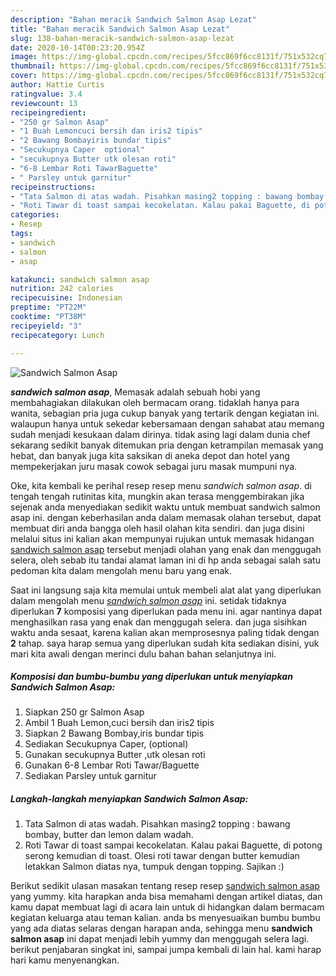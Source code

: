 ```yaml
---
description: "Bahan meracik Sandwich Salmon Asap Lezat"
title: "Bahan meracik Sandwich Salmon Asap Lezat"
slug: 138-bahan-meracik-sandwich-salmon-asap-lezat
date: 2020-10-14T00:23:20.954Z
image: https://img-global.cpcdn.com/recipes/5fcc869f6cc8131f/751x532cq70/sandwich-salmon-asap-foto-resep-utama.jpg
thumbnail: https://img-global.cpcdn.com/recipes/5fcc869f6cc8131f/751x532cq70/sandwich-salmon-asap-foto-resep-utama.jpg
cover: https://img-global.cpcdn.com/recipes/5fcc869f6cc8131f/751x532cq70/sandwich-salmon-asap-foto-resep-utama.jpg
author: Hattie Curtis
ratingvalue: 3.4
reviewcount: 13
recipeingredient:
- "250 gr Salmon Asap"
- "1 Buah Lemoncuci bersih dan iris2 tipis"
- "2 Bawang Bombayiris bundar tipis"
- "Secukupnya Caper  optional"
- "secukupnya Butter utk olesan roti"
- "6-8 Lembar Roti TawarBaguette"
- " Parsley untuk garnitur"
recipeinstructions:
- "Tata Salmon di atas wadah. Pisahkan masing2 topping : bawang bombay, butter dan lemon dalam wadah."
- "Roti Tawar di toast sampai kecokelatan. Kalau pakai Baguette, di potong serong kemudian di toast. Olesi roti tawar dengan butter kemudian letakkan Salmon diatas nya, tumpuk dengan topping. Sajikan :)"
categories:
- Resep
tags:
- sandwich
- salmon
- asap

katakunci: sandwich salmon asap 
nutrition: 242 calories
recipecuisine: Indonesian
preptime: "PT22M"
cooktime: "PT38M"
recipeyield: "3"
recipecategory: Lunch

---
```



![Sandwich Salmon Asap](https://img-global.cpcdn.com/recipes/5fcc869f6cc8131f/751x532cq70/sandwich-salmon-asap-foto-resep-utama.jpg)

<b><i>sandwich salmon asap</i></b>, Memasak adalah sebuah hobi yang membahagiakan dilakukan oleh bermacam orang. tidaklah hanya para wanita, sebagian pria juga cukup banyak yang tertarik dengan kegiatan ini. walaupun hanya untuk sekedar kebersamaan dengan sahabat atau memang sudah menjadi kesukaan dalam dirinya. tidak asing lagi dalam dunia chef sekarang sedikit banyak ditemukan pria dengan ketrampilan memasak yang hebat, dan banyak juga kita saksikan di aneka depot dan hotel yang mempekerjakan juru masak cowok sebagai juru masak mumpuni nya.

Oke, kita kembali ke perihal resep resep menu <i>sandwich salmon asap</i>. di tengah tengah rutinitas kita, mungkin akan terasa menggembirakan jika sejenak anda menyediakan sedikit waktu untuk membuat sandwich salmon asap ini. dengan keberhasilan anda dalam memasak olahan tersebut, dapat membuat diri anda bangga oleh hasil olahan kita sendiri. dan juga disini melalui situs ini kalian akan mempunyai rujukan untuk memasak hidangan <u>sandwich salmon asap</u> tersebut menjadi olahan yang enak dan menggugah selera, oleh sebab itu tandai alamat laman ini di hp anda sebagai salah satu pedoman kita dalam mengolah menu baru yang enak.




Saat ini langsung saja kita memulai untuk membeli alat alat yang diperlukan dalam mengolah menu <u><i>sandwich salmon asap</i></u> ini. setidak tidaknya diperlukan <b>7</b> komposisi yang diperlukan pada menu ini. agar nantinya dapat menghasilkan rasa yang enak dan menggugah selera. dan juga sisihkan waktu anda sesaat, karena kalian akan memprosesnya paling tidak dengan <b>2</b> tahap. saya harap semua yang diperlukan sudah kita sediakan disini, yuk mari kita awali dengan merinci dulu bahan bahan selanjutnya ini.

<!--inarticleads1-->

##### Komposisi dan bumbu-bumbu yang diperlukan untuk menyiapkan Sandwich Salmon Asap:

1. Siapkan 250 gr Salmon Asap
1. Ambil 1 Buah Lemon,cuci bersih dan iris2 tipis
1. Siapkan 2 Bawang Bombay,iris bundar tipis
1. Sediakan Secukupnya Caper,  (optional)
1. Gunakan secukupnya Butter ,utk olesan roti
1. Gunakan 6-8 Lembar Roti Tawar/Baguette
1. Sediakan  Parsley untuk garnitur




<!--inarticleads2-->

##### Langkah-langkah menyiapkan Sandwich Salmon Asap:

1. Tata Salmon di atas wadah. Pisahkan masing2 topping : bawang bombay, butter dan lemon dalam wadah.
1. Roti Tawar di toast sampai kecokelatan. Kalau pakai Baguette, di potong serong kemudian di toast. Olesi roti tawar dengan butter kemudian letakkan Salmon diatas nya, tumpuk dengan topping. Sajikan :)




Berikut sedikit ulasan masakan tentang resep resep <u>sandwich salmon asap</u> yang yummy. kita harapkan anda bisa memahami dengan artikel diatas, dan kamu dapat membuat lagi di acara lain untuk di hidangkan dalam bermacam kegiatan keluarga atau teman kalian. anda bs menyesuaikan bumbu bumbu yang ada diatas selaras dengan harapan anda, sehingga menu <b>sandwich salmon asap</b> ini dapat menjadi lebih yummy dan menggugah selera lagi. berikut penjabaran singkat ini, sampai jumpa kembali di lain hal. kami harap hari kamu menyenangkan.
